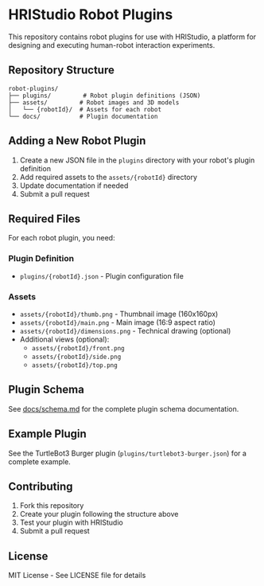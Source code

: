 # HRIStudio Robot Plugins

This repository contains robot plugins for use with HRIStudio, a platform for designing and executing human-robot interaction experiments.

## Repository Structure

```
robot-plugins/
├── plugins/         # Robot plugin definitions (JSON)
├── assets/         # Robot images and 3D models
│   └── {robotId}/  # Assets for each robot
└── docs/           # Plugin documentation
```

## Adding a New Robot Plugin

1. Create a new JSON file in the `plugins` directory with your robot's plugin definition
2. Add required assets to the `assets/{robotId}` directory
3. Update documentation if needed
4. Submit a pull request

## Required Files

For each robot plugin, you need:

### Plugin Definition
- `plugins/{robotId}.json` - Plugin configuration file

### Assets
- `assets/{robotId}/thumb.png` - Thumbnail image (160x160px)
- `assets/{robotId}/main.png` - Main image (16:9 aspect ratio)
- `assets/{robotId}/dimensions.png` - Technical drawing (optional)
- Additional views (optional):
  - `assets/{robotId}/front.png`
  - `assets/{robotId}/side.png`
  - `assets/{robotId}/top.png`

## Plugin Schema

See [docs/schema.md](docs/schema.md) for the complete plugin schema documentation.

## Example Plugin

See the TurtleBot3 Burger plugin (`plugins/turtlebot3-burger.json`) for a complete example.

## Contributing

1. Fork this repository
2. Create your plugin following the structure above
3. Test your plugin with HRIStudio
4. Submit a pull request

## License

MIT License - See LICENSE file for details 